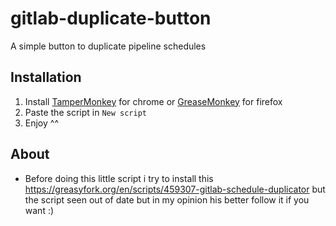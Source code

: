 # gitlab-duplicate-button
A simple button to duplicate pipeline schedules

## Installation
1. Install [TamperMonkey](https://chromewebstore.google.com/detail/tampermonkey/dhdgffkkebhmkfjojejmpbldmpobfkfo?hl=en&pli=1) for chrome or [GreaseMonkey](https://addons.mozilla.org/en-US/firefox/addon/greasemonkey/) for firefox
2. Paste the script in `New script`
3. Enjoy ^^

## About
- Before doing this little script i try to install this https://greasyfork.org/en/scripts/459307-gitlab-schedule-duplicator but the script seen out of date but in my opinion his better follow it if you want :)